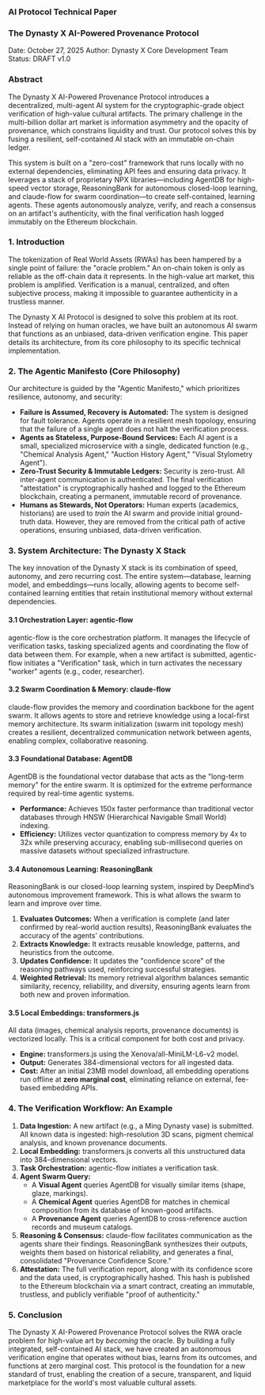 ### **AI Protocol Technical Paper**

### **The Dynasty X AI-Powered Provenance Protocol**

Date: October 27, 2025 Author: Dynasty X Core Development Team  
Status: DRAFT v1.0

### **Abstract**

The Dynasty X AI-Powered Provenance Protocol introduces a decentralized, multi-agent AI system for the cryptographic-grade object verification of high-value cultural artifacts. The primary challenge in the multi-billion dollar art market is information asymmetry and the opacity of provenance, which constrains liquidity and trust. Our protocol solves this by fusing a resilient, self-contained AI stack with an immutable on-chain ledger.

This system is built on a "zero-cost" framework that runs locally with no external dependencies, eliminating API fees and ensuring data privacy. It leverages a stack of proprietary NPX libraries—including AgentDB for high-speed vector storage, ReasoningBank for autonomous closed-loop learning, and claude-flow for swarm coordination—to create self-contained, learning agents. These agents autonomously analyze, verify, and reach a consensus on an artifact's authenticity, with the final verification hash logged immutably on the Ethereum blockchain.

### **1\. Introduction**

The tokenization of Real World Assets (RWAs) has been hampered by a single point of failure: the "oracle problem." An on-chain token is only as reliable as the off-chain data it represents. In the high-value art market, this problem is amplified. Verification is a manual, centralized, and often subjective process, making it impossible to guarantee authenticity in a trustless manner.

The Dynasty X AI Protocol is designed to solve this problem at its root. Instead of relying on human oracles, we have built an autonomous AI swarm that functions as an unbiased, data-driven verification engine. This paper details its architecture, from its core philosophy to its specific technical implementation.

### **2\. The Agentic Manifesto (Core Philosophy)**

Our architecture is guided by the "Agentic Manifesto," which prioritizes resilience, autonomy, and security:

* **Failure is Assumed, Recovery is Automated:** The system is designed for fault tolerance. Agents operate in a resilient mesh topology, ensuring that the failure of a single agent does not halt the verification process.  
* **Agents as Stateless, Purpose-Bound Services:** Each AI agent is a small, specialized microservice with a single, dedicated function (e.g., "Chemical Analysis Agent," "Auction History Agent," "Visual Stylometry Agent").  
* **Zero-Trust Security & Immutable Ledgers:** Security is zero-trust. All inter-agent communication is authenticated. The final verification "attestation" is cryptographically hashed and logged to the Ethereum blockchain, creating a permanent, immutable record of provenance.  
* **Humans as Stewards, Not Operators:** Human experts (academics, historians) are used to *train* the AI swarm and provide initial ground-truth data. However, they are removed from the critical path of active operations, ensuring unbiased, data-driven verification.

### **3\. System Architecture: The Dynasty X Stack**

The key innovation of the Dynasty X stack is its combination of speed, autonomy, and zero recurring cost. The entire system—database, learning model, and embeddings—runs locally, allowing agents to become self-contained learning entities that retain institutional memory without external dependencies.

#### **3.1 Orchestration Layer: agentic-flow**

agentic-flow is the core orchestration platform. It manages the lifecycle of verification tasks, tasking specialized agents and coordinating the flow of data between them. For example, when a new artifact is submitted, agentic-flow initiates a "Verification" task, which in turn activates the necessary "worker" agents (e.g., coder, researcher).

#### **3.2 Swarm Coordination & Memory: claude-flow**

claude-flow provides the memory and coordination backbone for the agent swarm. It allows agents to store and retrieve knowledge using a local-first memory architecture. Its swarm initialization (swarm init topology mesh) creates a resilient, decentralized communication network between agents, enabling complex, collaborative reasoning.

#### **3.3 Foundational Database: AgentDB**

AgentDB is the foundational vector database that acts as the "long-term memory" for the entire swarm. It is optimized for the extreme performance required by real-time agentic systems.

* **Performance:** Achieves 150x faster performance than traditional vector databases through HNSW (Hierarchical Navigable Small World) indexing.  
* **Efficiency:** Utilizes vector quantization to compress memory by 4x to 32x while preserving accuracy, enabling sub-millisecond queries on massive datasets without specialized infrastructure.

#### **3.4 Autonomous Learning: ReasoningBank**

ReasoningBank is our closed-loop learning system, inspired by DeepMind’s autonomous improvement framework. This is what allows the swarm to learn and improve over time.

1. **Evaluates Outcomes:** When a verification is complete (and later confirmed by real-world auction results), ReasoningBank evaluates the accuracy of the agents' contributions.  
2. **Extracts Knowledge:** It extracts reusable knowledge, patterns, and heuristics from the outcome.  
3. **Updates Confidence:** It updates the "confidence score" of the reasoning pathways used, reinforcing successful strategies.  
4. **Weighted Retrieval:** Its memory retrieval algorithm balances semantic similarity, recency, reliability, and diversity, ensuring agents learn from both new and proven information.

#### **3.5 Local Embeddings: transformers.js**

All data (images, chemical analysis reports, provenance documents) is vectorized locally. This is a critical component for both cost and privacy.

* **Engine:** transformers.js using the Xenova/all-MiniLM-L6-v2 model.  
* **Output:** Generates 384-dimensional vectors for all ingested data.  
* **Cost:** After an initial 23MB model download, all embedding operations run offline at **zero marginal cost**, eliminating reliance on external, fee-based embedding APIs.

### **4\. The Verification Workflow: An Example**

1. **Data Ingestion:** A new artifact (e.g., a Ming Dynasty vase) is submitted. All known data is ingested: high-resolution 3D scans, pigment chemical analysis, and known provenance documents.  
2. **Local Embedding:** transformers.js converts all this unstructured data into 384-dimensional vectors.  
3. **Task Orchestration:** agentic-flow initiates a verification task.  
4. **Agent Swarm Query:**  
   * A **Visual Agent** queries AgentDB for visually similar items (shape, glaze, markings).  
   * A **Chemical Agent** queries AgentDB for matches in chemical composition from its database of known-good artifacts.  
   * A **Provenance Agent** queries AgentDB to cross-reference auction records and museum catalogs.  
5. **Reasoning & Consensus:** claude-flow facilitates communication as the agents share their findings. ReasoningBank synthesizes their outputs, weights them based on historical reliability, and generates a final, consolidated "Provenance Confidence Score."  
6. **Attestation:** The full verification report, along with its confidence score and the data used, is cryptographically hashed. This hash is published to the Ethereum blockchain via a smart contract, creating an immutable, trustless, and publicly verifiable "proof of authenticity."

### **5\. Conclusion**

The Dynasty X AI-Powered Provenance Protocol solves the RWA oracle problem for high-value art by *becoming* the oracle. By building a fully integrated, self-contained AI stack, we have created an autonomous verification engine that operates without bias, learns from its outcomes, and functions at zero marginal cost. This protocol is the foundation for a new standard of trust, enabling the creation of a secure, transparent, and liquid marketplace for the world's most valuable cultural assets.